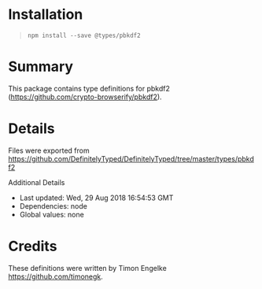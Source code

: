 # Installation
> `npm install --save @types/pbkdf2`

# Summary
This package contains type definitions for pbkdf2 (https://github.com/crypto-browserify/pbkdf2).

# Details
Files were exported from https://github.com/DefinitelyTyped/DefinitelyTyped/tree/master/types/pbkdf2

Additional Details
 * Last updated: Wed, 29 Aug 2018 16:54:53 GMT
 * Dependencies: node
 * Global values: none

# Credits
These definitions were written by Timon Engelke <https://github.com/timonegk>.
